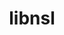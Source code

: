 ---
title: "libnsl"
layout: cache
categories: [package, develop]
meta: {"compilers": ["gcc@=11.4.0"], "num_specs": 3, "num_specs_by_stack": {"hep": 3, "root": 3}, "oss": ["ubuntu22.04"], "platforms": ["linux"], "stacks": ["hep", "root"], "targets": ["x86_64_v3"], "versions": ["2.0.1"]}
spec_details: [{"compiler": "gcc@=11.4.0", "hash": "2ych4j7jnvfwj3g65t4kfavaaxb6wlp3", "os": "ubuntu22.04", "platform": "linux", "size": "-", "stacks": ["hep", "root"], "tarball": "https://binaries.spack.io/develop/build_cache/linux-ubuntu22.04-x86_64_v3/gcc-11.4.0/libnsl-2.0.1/linux-ubuntu22.04-x86_64_v3-gcc-11.4.0-libnsl-2.0.1-2ych4j7jnvfwj3g65t4kfavaaxb6wlp3.spack", "target": "x86_64_v3", "variants": ["build_system=autotools"], "versions": ["2.0.1"]}, {"compiler": "gcc@=11.4.0", "hash": "jfgklmuplrozeedp2enj7sfxm24izwdt", "os": "ubuntu22.04", "platform": "linux", "size": "-", "stacks": ["hep", "root"], "tarball": "https://binaries.spack.io/develop/build_cache/linux-ubuntu22.04-x86_64_v3/gcc-11.4.0/libnsl-2.0.1/linux-ubuntu22.04-x86_64_v3-gcc-11.4.0-libnsl-2.0.1-jfgklmuplrozeedp2enj7sfxm24izwdt.spack", "target": "x86_64_v3", "variants": ["build_system=autotools"], "versions": ["2.0.1"]}, {"compiler": "gcc@=11.4.0", "hash": "npfwhdzeocfknur6dhxkz6ojwdadv5tk", "os": "ubuntu22.04", "platform": "linux", "size": "-", "stacks": ["hep", "root"], "tarball": "https://binaries.spack.io/develop/build_cache/linux-ubuntu22.04-x86_64_v3/gcc-11.4.0/libnsl-2.0.1/linux-ubuntu22.04-x86_64_v3-gcc-11.4.0-libnsl-2.0.1-npfwhdzeocfknur6dhxkz6ojwdadv5tk.spack", "target": "x86_64_v3", "variants": ["build_system=autotools"], "versions": ["2.0.1"]}]
---